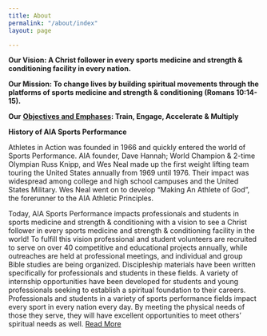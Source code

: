 ```yaml
---
title: About
permalink: "/about/index"
layout: page

---
```

**Our Vision: A Christ follower in every sports medicine and strength & conditioning facility in every nation.**

**Our Mission: To change lives by building spiritual movements through the platforms of sports medicine and strength & conditioning (Romans 10:14-15).**

**Our** [**Objectives and Emphases**](http://aiasportsperformance.org/wp-content/uploads/2012/06/Objectives-and-Emphases.pdf)**: Train, Engage, Accelerate & Multiply**

**History of AIA Sports Performance**

Athletes in Action was founded in 1966 and quickly entered the world of Sports Performance. AIA founder, Dave Hannah; World Champion & 2-time Olympian Russ Knipp, and Wes Neal made up the first weight lifting team touring the United States annually from 1969 until 1976. Their impact was widespread among college and high school campuses and the United States Military. Wes Neal went on to develop “Making An Athlete of God”, the forerunner to the AIA Athletic Principles.

Today, AIA Sports Performance impacts professionals and students in sports medicine and strength & conditioning with a vision to see a Christ follower in every sports medicine and strength & conditioning facility in the world! To fulfill this vision professional and student volunteers are recruited to serve on over 40 competitive and educational projects annually, while outreaches are held at professional meetings, and individual and group Bible studies are being organized. Discipleship materials have been written specifically for professionals and students in these fields. A variety of internship opportunities have been developed for students and young professionals seeking to establish a spiritual foundation to their careers. Professionals and students in a variety of sports performance fields impact every sport in every nation every day. By meeting the physical needs of those they serve, they will have excellent opportunities to meet others’ spiritual needs as well. [Read More](http://sportsperformance.goaia.org/uploads/AIA-Sports-Performance-History-Web-Version-revised-7-20-18.pdf)